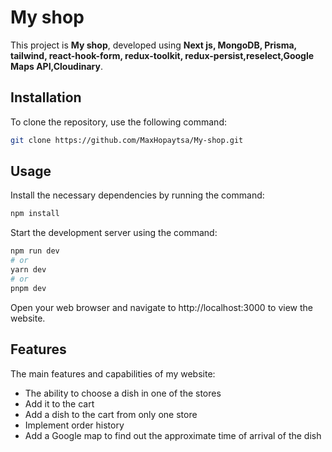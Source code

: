 

# My shop

This project is **My shop**, developed using **Next js, MongoDB, Prisma, tailwind, react-hook-form, redux-toolkit, redux-persist,reselect,Google Maps API,Cloudinary**.

## Installation

To clone the repository, use the following command:

```bash
git clone https://github.com/MaxHopaytsa/My-shop.git
```
## Usage

Install the necessary dependencies by running the command:

```bash
npm install
```
Start the development server using the command:

```bash
npm run dev
# or
yarn dev
# or
pnpm dev
```

Open your web browser and navigate to http://localhost:3000 to view the website.

## Features

The main features and capabilities of my website:

* The ability to choose a dish in one of the stores
* Add it to the cart
* Add a dish to the cart from only one store
* Implement order history
* Add a Google map to find out the approximate time of arrival of the dish